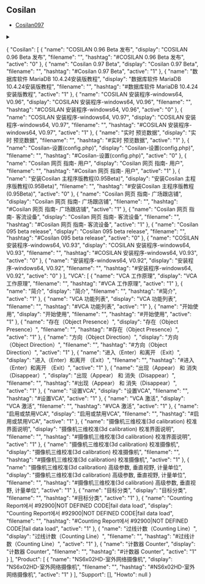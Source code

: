 ## Cosilan

- [Cosilan097](docs/cosilan097.md) 
<details><summary></summary>
fsdfsdddfdsdfasdfssadfas

</details>


{
    "Cosilan": [
        {
            "name": "COSILAN 0.96 Beta 发布",
            "display": "COSILAN 0.96 Beta 发布",
            "filename": "",
            "hashtag": "#COSILAN 0.96 Beta 发布",
            "active": "0"
        },
        {
            "name": "Cosilan 0.97 Beta",
            "display": "Cosilan 0.97 Beta",
            "filename": "",
            "hashtag": "#Cosilan 0.97 Beta",
            "active": "1"
        },
        {
            "name": "数据库软件 MariaDB 10.4.24安装版教程",
            "display": "数据库软件 MariaDB 10.4.24安装版教程",
            "filename": "",
            "hashtag": "#数据库软件 MariaDB 10.4.24安装版教程",
            "active": "1"
        },
        {
            "name": "COSILAN 安装程序-windows64, V0.96",
            "display": "COSILAN 安装程序-windows64, V0.96",
            "filename": "",
            "hashtag": "#COSILAN 安装程序-windows64, V0.96",
            "active": "0"
        },
        {
            "name": "COSILAN 安装程序-windows64, V0.97",
            "display": "COSILAN 安装程序-windows64, V0.97",
            "filename": "",
            "hashtag": "#COSILAN 安装程序-windows64, V0.97",
            "active": "1"
        },
        {
            "name": "实时 预览数据",
            "display": "实时 预览数据",
            "filename": "",
            "hashtag": "#实时 预览数据",
            "active": "1"
        },
        {
            "name": "Cosilan-设置(config.php)",
            "display": "Cosilan-设置(config.php)",
            "filename": "",
            "hashtag": "#Cosilan-设置(config.php)",
            "active": "0"
        },
        {
            "name": "Cosilan 网页 指南- 用户",
            "display": "Cosilan 网页 指南- 用户",
            "filename": "",
            "hashtag": "#Cosilan 网页 指南- 用户",
            "active": "1"
        },
        {
            "name": "安装Cosilan 主程序版教程(0.95Beta)",
            "display": "安装Cosilan 主程序版教程(0.95Beta)",
            "filename": "",
            "hashtag": "#安装Cosilan 主程序版教程(0.95Beta)",
            "active": "0"
        },
        {
            "name": "Cosilan 网页 指南- 广场跟店铺",
            "display": "Cosilan 网页 指南- 广场跟店铺",
            "filename": "",
            "hashtag": "#Cosilan 网页 指南- 广场跟店铺",
            "active": "1"
        },
        {
            "name": "Cosilan 网页 指南- 客流设备",
            "display": "Cosilan 网页 指南- 客流设备",
            "filename": "",
            "hashtag": "#Cosilan 网页 指南- 客流设备",
            "active": "1"
        },
        {
            "name": "Cosilan 095 beta release",
            "display": "Cosilan 095 beta release",
            "filename": "",
            "hashtag": "#Cosilan 095 beta release",
            "active": "0"
        },
        {
            "name": "COSILAN 安装程序-windows64, V0.93",
            "display": "COSILAN 安装程序-windows64, V0.93",
            "filename": "",
            "hashtag": "#COSILAN 安装程序-windows64, V0.93",
            "active": "0"
        },
        {
            "name": "安装程序-windows64, V0.92",
            "display": "安装程序-windows64, V0.92",
            "filename": "",
            "hashtag": "#安装程序-windows64, V0.92",
            "active": "0"
        }
    ],
    "VCA": [
        {
            "name": "VCA 工作原理",
            "display": "VCA 工作原理",
            "filename": "",
            "hashtag": "#VCA 工作原理",
            "active": "1"
        },
        {
            "name": "简介",
            "display": "简介",
            "filename": "",
            "hashtag": "#简介",
            "active": "1"
        },
        {
            "name": "VCA 功能列表",
            "display": "VCA 功能列表",
            "filename": "",
            "hashtag": "#VCA 功能列表",
            "active": "1"
        },
        {
            "name": "开始使用",
            "display": "开始使用",
            "filename": "",
            "hashtag": "#开始使用",
            "active": "1"
        },
        {
            "name": "存在（Object Presence）",
            "display": "存在（Object Presence）",
            "filename": "",
            "hashtag": "#存在（Object Presence）",
            "active": "1"
        },
        {
            "name": "方向（Object Direction）",
            "display": "方向（Object Direction）",
            "filename": "",
            "hashtag": "#方向（Object Direction）",
            "active": "1"
        },
        {
            "name": "进入（Enter）和离开 （Exit）",
            "display": "进入（Enter）和离开 （Exit）",
            "filename": "",
            "hashtag": "#进入（Enter）和离开 （Exit）",
            "active": "1"
        },
        {
            "name": "出现（Appear） 和 消失（Disappear）",
            "display": "出现（Appear） 和 消失（Disappear）",
            "filename": "",
            "hashtag": "#出现（Appear） 和 消失（Disappear）",
            "active": "1"
        },
        {
            "name": "设置VCA",
            "display": "设置VCA",
            "filename": "",
            "hashtag": "#设置VCA",
            "active": "1"
        },
        {
            "name": "VCA 激活",
            "display": "VCA 激活",
            "filename": "",
            "hashtag": "#VCA 激活",
            "active": "1"
        },
        {
            "name": "启用或禁用VCA",
            "display": "启用或禁用VCA",
            "filename": "",
            "hashtag": "#启用或禁用VCA",
            "active": "1"
        },
        {
            "name": "摄像机三维校准(3d calibration) 校准界面说明",
            "display": "摄像机三维校准(3d calibration) 校准界面说明",
            "filename": "",
            "hashtag": "#摄像机三维校准(3d calibration) 校准界面说明",
            "active": "1"
        },
        {
            "name": "摄像机三维校准(3d calibration) 校准摄像机",
            "display": "摄像机三维校准(3d calibration) 校准摄像机",
            "filename": "",
            "hashtag": "#摄像机三维校准(3d calibration) 校准摄像机",
            "active": "1"
        },
        {
            "name": "摄像机三维校准(3d calibration) 高级参数, 垂直视野, 计量单位",
            "display": "摄像机三维校准(3d calibration) 高级参数, 垂直视野, 计量单位",
            "filename": "",
            "hashtag": "#摄像机三维校准(3d calibration) 高级参数, 垂直视野, 计量单位",
            "active": "1"
        },
        {
            "name": "目标分类",
            "display": "目标分类",
            "filename": "",
            "hashtag": "#目标分类",
            "active": "1"
        },
        {
            "name": "Counting Report에서 #92900|NOT DEFINED CODE|fail data load",
            "display": "Counting Report에서 #92900|NOT DEFINED CODE|fail data load",
            "filename": "",
            "hashtag": "#Counting Report에서 #92900|NOT DEFINED CODE|fail data load",
            "active": "1"
        },
        {
            "name": "过线计数（Counting Line）",
            "display": "过线计数（Counting Line）",
            "filename": "",
            "hashtag": "#过线计数（Counting Line）",
            "active": "1"
        },
        {
            "name": "计数器 Counter",
            "display": "计数器 Counter",
            "filename": "",
            "hashtag": "#计数器 Counter",
            "active": "1"
        }
    ],
    "Product": [
        {
            "name": "NS6x02HD-室外网络摄像机",
            "display": "NS6x02HD-室外网络摄像机",
            "filename": "",
            "hashtag": "#NS6x02HD-室外网络摄像机",
            "active": "1"
        }
    ],
    "Support": [],
    "Howto": null
}
